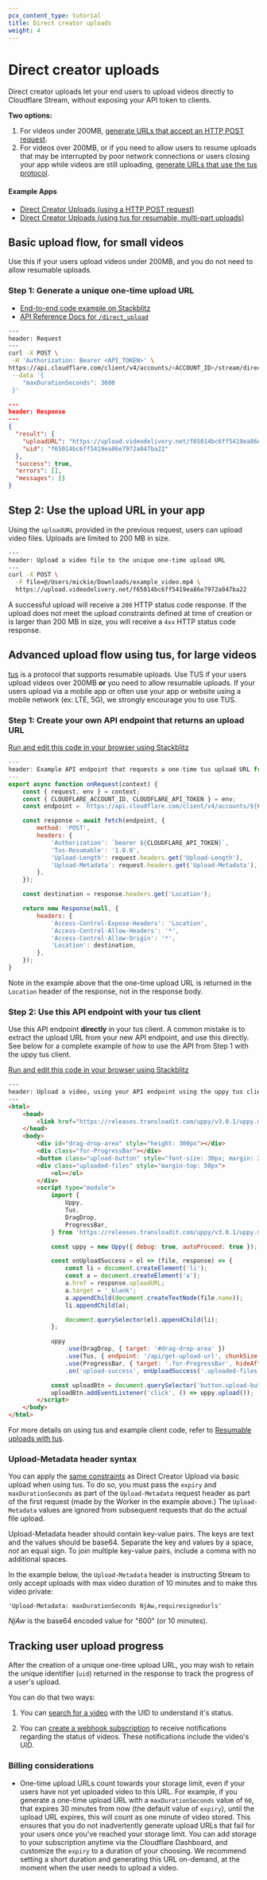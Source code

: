 ```yaml
---
pcx_content_type: tutorial
title: Direct creator uploads
weight: 4
---
```


# Direct creator uploads

Direct creator uploads let your end users to upload videos directly to Cloudflare Stream, without exposing your API token to clients.

**Two options:**

1. For videos under 200MB, [generate URLs that accept an HTTP POST request](/stream/uploading-videos/direct-creator-uploads#basic-upload-flow-for-small-videos).
2. For videos over 200MB, or if you need to allow users to resume uploads that may be interrupted by poor network connections or users closing your app while videos are still uploading, [generate URLs that use the tus protocol](/stream/uploading-videos/direct-creator-uploads#tus).

#### Example Apps

- [Direct Creator Uploads (using a HTTP POST request)](https://workers.new/stream/upload/direct-creator-uploads)
- [Direct Creator Uploads (using tus for resumable, multi-part uploads)](https://workers.new/stream/upload/direct-creator-uploads-tus)

## Basic upload flow, for small videos

Use this if your users upload videos under 200MB, and you do not need to allow resumable uploads.

### Step 1: Generate a unique one-time upload URL

- [End-to-end code example on Stackblitz](https://workers.new/stream/direct-creator-uploads)
- [API Reference Docs for `/direct_upload`](https://api.cloudflare.com/#stream-videos-upload-videos-via-direct-upload-urls)


```bash
---
header: Request
---
curl -X POST \
 -H 'Authorization: Bearer <API_TOKEN>' \
https://api.cloudflare.com/client/v4/accounts/<ACCOUNT_ID>/stream/direct_upload \
 --data '{
    "maxDurationSeconds": 3600
 }'
```

<!-- videodelivery.net is correct domain. See STREAM-4364 -->
```json
---
header: Response
---
{
  "result": {
    "uploadURL": "https://upload.videodelivery.net/f65014bc6ff5419ea86e7972a047ba22",
    "uid": "f65014bc6ff5419ea86e7972a047ba22"
  },
  "success": true,
  "errors": [],
  "messages": []
}
```

## Step 2: Use the upload URL in your app 

Using the `uploadURL` provided in the previous request, users can upload video
files. Uploads are limited to 200 MB in size.

<!-- videodelivery.net is correct domain. See STREAM-4364 -->
```bash
---
header: Upload a video file to the unique one-time upload URL
---
curl -X POST \
  -F file=@/Users/mickie/Downloads/example_video.mp4 \
  https://upload.videodelivery.net/f65014bc6ff5419ea86e7972a047ba22
```

A successful upload will receive a `200` HTTP status code response. If the upload does not meet
the upload constraints defined at time of creation or is larger than 200 MB in
size, you will receive a `4xx` HTTP status code response.

## Advanced upload flow using tus, for large videos

[tus](https://tus.io/) is a protocol that supports resumable uploads. Use TUS if your users upload videos over 200MB **or** you need to allow resumable uploads. If your users upload via a mobile app or often use your app or website using a mobile network (ex: LTE, 5G), we strongly encourage you to use TUS.

### Step 1: Create your own API endpoint that returns an upload URL

[Run and edit this code in your browser using Stackblitz](https://workers.new/stream/direct-creator-uploads-tus)

```javascript
---
header: Example API endpoint that requests a one-time tus upload URL from Cloudflare Stream, and returns it in the location header
---
export async function onRequest(context) {
	const { request, env } = context;
	const { CLOUDFLARE_ACCOUNT_ID, CLOUDFLARE_API_TOKEN } = env;
	const endpoint = `https://api.cloudflare.com/client/v4/accounts/${CLOUDFLARE_ACCOUNT_ID}/stream?direct_user=true`;

	const response = await fetch(endpoint, {
		method: 'POST',
		headers: {
			'Authorization': `bearer ${CLOUDFLARE_API_TOKEN}`,
			'Tus-Resumable': '1.0.0',
			'Upload-Length': request.headers.get('Upload-Length'),
			'Upload-Metadata': request.headers.get('Upload-Metadata'),
		},
	});

	const destination = response.headers.get('Location');

	return new Response(null, {
		headers: {
			'Access-Control-Expose-Headers': 'Location',
			'Access-Control-Allow-Headers': '*',
			'Access-Control-Allow-Origin': '*',
			'Location': destination,
		},
	});
}
```

Note in the example above that the one-time upload URL is returned in the `Location` header of the response, not in the response body.

### Step 2: Use this API endpoint with your tus client

Use this API endpoint **directly** in your tus client. A common mistake is to extract the upload URL from your new API endpoint, and use this directly. See below for a complete example of how to use the API from Step 1 with the uppy tus client.

[Run and edit this code in your browser using Stackblitz](https://workers.new/stream/upload/direct-creator-uploads-tus)

```html
---
header: Upload a video, using your API endpoint using the uppy tus client
---
<html>
	<head>
		<link href="https://releases.transloadit.com/uppy/v3.0.1/uppy.min.css" rel="stylesheet" />
	</head>
	<body>
		<div id="drag-drop-area" style="height: 300px"></div>
		<div class="for-ProgressBar"></div>
		<button class="upload-button" style="font-size: 30px; margin: 20px">Upload</button>
		<div class="uploaded-files" style="margin-top: 50px">
			<ol></ol>
		</div>
		<script type="module">
			import {
				Uppy,
				Tus,
				DragDrop,
				ProgressBar,
			} from 'https://releases.transloadit.com/uppy/v3.0.1/uppy.min.mjs';

			const uppy = new Uppy({ debug: true, autoProceed: true });

			const onUploadSuccess = el => (file, response) => {
				const li = document.createElement('li');
				const a = document.createElement('a');
				a.href = response.uploadURL;
				a.target = '_blank';
				a.appendChild(document.createTextNode(file.name));
				li.appendChild(a);

				document.querySelector(el).appendChild(li);
			};

			uppy
				.use(DragDrop, { target: '#drag-drop-area' })
				.use(Tus, { endpoint: '/api/get-upload-url', chunkSize: 150 * 1024 * 1024 })
				.use(ProgressBar, { target: '.for-ProgressBar', hideAfterFinish: false })
				.on('upload-success', onUploadSuccess('.uploaded-files ol'));

			const uploadBtn = document.querySelector('button.upload-button');
			uploadBtn.addEventListener('click', () => uppy.upload());
		</script>
	</body>
</html>
```

For more details on using tus and example client code, refer to [Resumable uploads with tus](/stream/uploading-videos/upload-video-file/#resumable-uploads-with-tus-for-large-files).

### Upload-Metadata header syntax

You can apply the [same constraints](https://api.cloudflare.com/#stream-videos-upload-videos-via-direct-upload-urls) as Direct Creator Upload via basic upload when using tus. To do so, you must pass the `expiry` and `maxDurationSeconds` as part of the `Upload-Metadata` request header as part of the first request (made by the Worker in the example above.) The `Upload-Metadata` values are ignored from subsequent requests that do the actual file upload.

Upload-Metadata header should contain key-value pairs. The keys are text and the values should be base64. Separate the key and values by a space, _not_ an equal sign. To join multiple key-value pairs, include a comma with no additional spaces.

In the example below, the `Upload-Metadata` header is instructing Stream to only accept uploads with max video duration of 10 minutes and to make this video private:

`'Upload-Metadata: maxDurationSeconds NjAw,requiresignedurls'`

_NjAw_ is the base64 encoded value for "600" (or 10 minutes).

## Tracking user upload progress

After the creation of a unique one-time upload URL, you may wish to retain the unique identifier (`uid`) returned in the response to track the progress of a user's upload.

You can do that two ways:

1.  You can [search for a video](/stream/manage-video-library/searching/) with the UID
    to understand it's status.

2.  You can [create a webhook subscription](/stream/manage-video-library/using-webhooks/) to receive notifications
    regarding the status of videos. These notifications include the video's UID.


### Billing considerations

- One-time upload URLs count towards your storage limit, even if your users have not yet uploaded video to this URL. For example, if you generate a one-time upload URL with a `maxDurationSeconds` value of `60`, that expires 30 minutes from now (the default value of `expiry`), until the upload URL expires, this will count as one minute of video stored. This ensures that you do not inadvertently generate upload URLs that fail for your users once you've reached your storage limit. You can add storage to your subscription anytime via the Cloudflare Dashboard, and customize the `expiry` to a duration of your choosing. We recommend setting a short duration and generating this URL on-demand, at the moment when the user needs to upload a video.